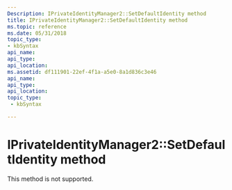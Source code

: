 ```yaml
---
Description: IPrivateIdentityManager2::SetDefaultIdentity method
title: IPrivateIdentityManager2::SetDefaultIdentity method
ms.topic: reference
ms.date: 05/31/2018
topic_type: 
- kbSyntax
api_name: 
api_type: 
api_location: 
ms.assetid: df111901-22ef-4f1a-a5e0-8a1d836c3e46
api_name: 
api_type: 
api_location: 
topic_type: 
 - kbSyntax

---
```


# IPrivateIdentityManager2::SetDefaultIdentity method

This method is not supported.

 

 



